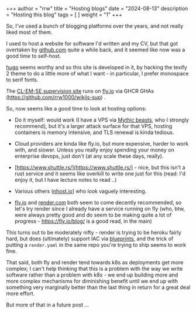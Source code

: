 +++
author = "rrw"
title = "Hosting blogs"
date = "2024-08-13"
description = "Hosting this blog"
tags = [ ]
weight = "1"
+++

So, I've used a bunch of blogging platforms over the years, and not
really liked most of them.

I used to host a website for software I'd written and my CV, but that
got overtaken by [github.com](https://github.com/rrw1000) quite a
while back, and it seemed like now was a good time to self-host.

[hugo](https://gohugo.io) seems worthy and so this site is developed
in it, by hacking the texify 2 theme to do a little more of what I
want - in particular, I prefer monospace to serif fonts.

The [CL-EM-SE supervision site](https://sup.rrw.me.uk/) runs on
[fly.io](https://fly.io) via GHCR GHAs
(https://github.com/rrw1000/wikijs-sup) .

So, now seems like a good time to look at hosting options:

 * Do it myself: would work (I have a VPS via [Mythic
   beasts](https://www.mythic-beasts.com/), who I strongly recommend),
   but it's a larger attack surface for that VPS, hosting containers
   is memory intensive, and TLS renewal is kinda tedious.

 * Cloud providers are kinda like fly.io, but more expensive, harder
   to work with, and slower. Unless you really enjoy spending your
   money on enterprise devops, just don't (at any scale these days,
   really).

 * [https://www.shuttle.rs/](https://www.shuttle.rs/) - nice, but this
   isn't a rust service and it seems like overkill to write one just
   for this (read: I'd enjoy it, but I have lecture notes to read ..)

 * Various others ([nhost.io](https://nhost.io)] who look vaguely
   interesting.

 * [fly.io](https://fly.io) and [render.com](https:://render.com) both
   seem to come decently recommended, so let's try render since I
   already have a service running on fly (who, btw, were always pretty
   good and do seem to be making quite a lot of progress -
   https://fly.io/blog/ is a good read, in the main)

This turns out to be moderately nifty - render is trying to be heroku
fairly hard, but does (ultimately) support IAC via
[blueprints](https://docs.render.com/blueprint-spec), and the trick of
putting a `render.yaml` in the same repo you're trying to ship seems
to work fine.

That said, both fly and render tend towards k8s as deployments get
more complex; I can't help thinking that this is a problem with the
way we write software rather than a problem with k8s - we end up
building more and more complex mechanisms for diminishing benefit
until we end up with something very marginally better than the last
thing in return for a great deal more effort.

But more of that in a future post ...
